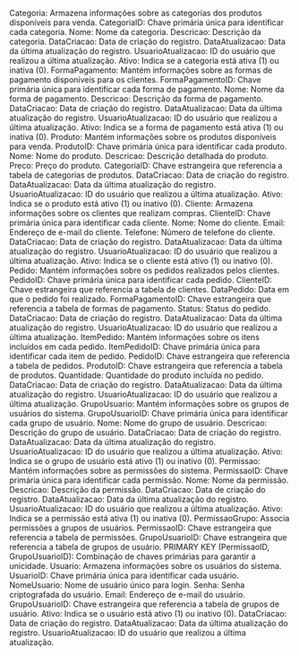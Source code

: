 Categoria: Armazena informações sobre as categorias dos produtos disponíveis para venda.
    CategoriaID: Chave primária única para identificar cada categoria.
    Nome: Nome da categoria.
    Descricao: Descrição da categoria.
    DataCriacao: Data de criação do registro.
    DataAtualizacao: Data da última atualização do registro.
    UsuarioAtualizacao: ID do usuário que realizou a última atualização.
    Ativo: Indica se a categoria está ativa (1) ou inativa (0).
FormaPagamento: Mantém informações sobre as formas de pagamento disponíveis para os clientes.
    FormaPagamentoID: Chave primária única para identificar cada forma de pagamento.
    Nome: Nome da forma de pagamento.
    Descricao: Descrição da forma de pagamento.
    DataCriacao: Data de criação do registro.
    DataAtualizacao: Data da última atualização do registro.
    UsuarioAtualizacao: ID do usuário que realizou a última atualização.
    Ativo: Indica se a forma de pagamento está ativa (1) ou inativa (0).
Produto: Mantém informações sobre os produtos disponíveis para venda.
    ProdutoID: Chave primária única para identificar cada produto.
    Nome: Nome do produto.
    Descricao: Descrição detalhada do produto.
    Preco: Preço do produto.
    CategoriaID: Chave estrangeira que referencia a tabela de categorias de produtos.
    DataCriacao: Data de criação do registro.
    DataAtualizacao: Data da última atualização do registro.
    UsuarioAtualizacao: ID do usuário que realizou a última atualização.
    Ativo: Indica se o produto está ativo (1) ou inativo (0).
Cliente: Armazena informações sobre os clientes que realizam compras.
    ClienteID: Chave primária única para identificar cada cliente.
    Nome: Nome do cliente.
    Email: Endereço de e-mail do cliente.
    Telefone: Número de telefone do cliente.
    DataCriacao: Data de criação do registro.
    DataAtualizacao: Data da última atualização do registro.
    UsuarioAtualizacao: ID do usuário que realizou a última atualização.
    Ativo: Indica se o cliente está ativo (1) ou inativo (0).
Pedido: Mantém informações sobre os pedidos realizados pelos clientes.
    PedidoID: Chave primária única para identificar cada pedido.
    ClienteID: Chave estrangeira que referencia a tabela de clientes.
    DataPedido: Data em que o pedido foi realizado.
    FormaPagamentoID: Chave estrangeira que referencia a tabela de formas de pagamento.
    Status: Status do pedido.
    DataCriacao: Data de criação do registro.
    DataAtualizacao: Data da última atualização do registro.
    UsuarioAtualizacao: ID do usuário que realizou a última atualização.
ItemPedido: Mantém informações sobre os itens incluídos em cada pedido.
    ItemPedidoID: Chave primária única para identificar cada item de pedido.
    PedidoID: Chave estrangeira que referencia a tabela de pedidos.
    ProdutoID: Chave estrangeira que referencia a tabela de produtos.
    Quantidade: Quantidade do produto incluída no pedido.
    DataCriacao: Data de criação do registro.
    DataAtualizacao: Data da última atualização do registro.
    UsuarioAtualizacao: ID do usuário que realizou a última atualização.
GrupoUsuario: Mantém informações sobre os grupos de usuários do sistema.
    GrupoUsuarioID: Chave primária única para identificar cada grupo de usuário.
    Nome: Nome do grupo de usuário.
    Descricao: Descrição do grupo de usuário.
    DataCriacao: Data de criação do registro.
    DataAtualizacao: Data da última atualização do registro.
    UsuarioAtualizacao: ID do usuário que realizou a última atualização.
    Ativo: Indica se o grupo de usuário está ativo (1) ou inativo (0).
Permissao: Mantém informações sobre as permissões do sistema.
    PermissaoID: Chave primária única para identificar cada permissão.
    Nome: Nome da permissão.
    Descricao: Descrição da permissão.
    DataCriacao: Data de criação do registro.
    DataAtualizacao: Data da última atualização do registro.
    UsuarioAtualizacao: ID do usuário que realizou a última atualização.
    Ativo: Indica se a permissão está ativa (1) ou inativa (0).
PermissaoGrupo: Associa permissões a grupos de usuários.
    PermissaoID: Chave estrangeira que referencia a tabela de permissões.
    GrupoUsuarioID: Chave estrangeira que referencia a tabela de grupos de usuário.
    PRIMARY KEY (PermissaoID, GrupoUsuarioID): Combinação de chaves primárias para garantir a unicidade.
Usuario: Armazena informações sobre os usuários do sistema.
   UsuarioID: Chave primária única para identificar cada usuário.
   NomeUsuario: Nome de usuário único para login.
   Senha: Senha criptografada do usuário.
   Email: Endereço de e-mail do usuário.
   GrupoUsuarioID: Chave estrangeira que referencia a tabela de grupos de usuário.
   Ativo: Indica se o usuário está ativo (1) ou inativo (0).
   DataCriacao: Data de criação do registro.
   DataAtualizacao: Data da última atualização do registro.
   UsuarioAtualizacao: ID do usuário que realizou a última atualização.